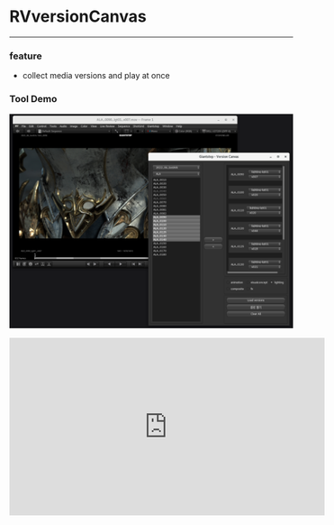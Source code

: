 # RVversionCanvas
---


### feature
- collect media versions and play at once


### Tool Demo
![tool image](./resource/too_image.png)

<iframe width="560" height="315" src="https://www.youtube.com/embed/cFocScYdudc?si=D9wFW3R6CiuaRJtV" title="YouTube video player" frameborder="0" allow="accelerometer; autoplay; clipboard-write; encrypted-media; gyroscope; picture-in-picture; web-share" allowfullscreen></iframe>